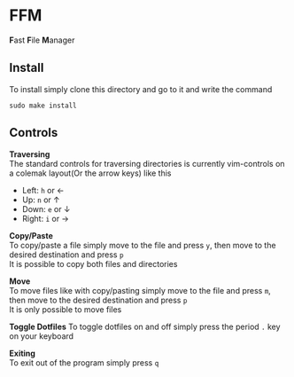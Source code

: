 # FFM

**F**ast **F**ile **M**anager

## Install

To install simply clone this directory and go to it and write the command
```
sudo make install
```

## Controls

**Traversing**  
The standard controls for traversing directories is currently vim-controls on a colemak layout(Or the arrow keys) like this
- Left: `h` or &larr;
- Up: `n` or &uarr;
- Down: `e` or &darr;
- Right: `i` or &rarr;

**Copy/Paste**  
To copy/paste a file simply move to the file and press `y`, then move to the desired destination and press `p`  
It is possible to copy both files and directories

**Move**  
To move files like with copy/pasting simply move to the file and press `m`, then move to the desired destination and press `p`  
It is only possible to move files

**Toggle Dotfiles**
To toggle dotfiles on and off simply press the period `.` key on your keyboard

**Exiting**  
To exit out of the program simply press `q`
